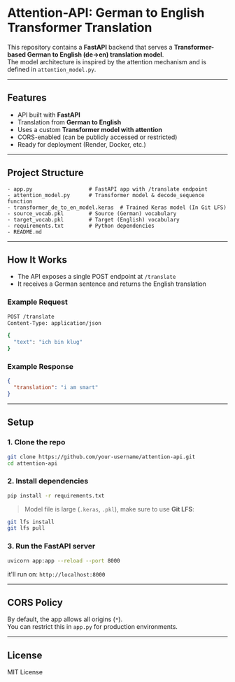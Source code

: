 # Attention-API: German to English Transformer Translation

This repository contains a **FastAPI** backend that serves a **Transformer-based German to English (de→en) translation model**.  
The model architecture is inspired by the attention mechanism and is defined in `attention_model.py`.

---

## Features

- API built with **FastAPI**
- Translation from **German to English**
- Uses a custom **Transformer model with attention**
- CORS-enabled (can be publicly accessed or restricted)
- Ready for deployment (Render, Docker, etc.)

---

## Project Structure

```
- app.py                  # FastAPI app with /translate endpoint
- attention_model.py      # Transformer model & decode_sequence function
- transformer_de_to_en_model.keras  # Trained Keras model (In Git LFS)
- source_vocab.pkl        # Source (German) vocabulary
- target_vocab.pkl        # Target (English) vocabulary
- requirements.txt        # Python dependencies
- README.md
```

---

## How It Works

- The API exposes a single POST endpoint at `/translate`
- It receives a German sentence and returns the English translation

### Example Request

```bash
POST /translate
Content-Type: application/json

{
  "text": "ich bin klug"
}
```

### Example Response

```json
{
  "translation": "i am smart"
}
```

---

## Setup

### 1. Clone the repo

```bash
git clone https://github.com/your-username/attention-api.git
cd attention-api
```

### 2. Install dependencies

```bash
pip install -r requirements.txt
```

> Model file is large (`.keras`, `.pkl`), make sure to use **Git LFS**:

```bash
git lfs install
git lfs pull
```

### 3. Run the FastAPI server

```bash
uvicorn app:app --reload --port 8000
```

it'll run on: `http://localhost:8000`

---

## CORS Policy

By default, the app allows all origins (`*`).  
You can restrict this in `app.py` for production environments.

---

## License

MIT License

